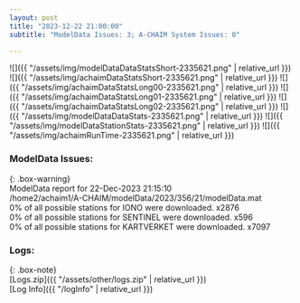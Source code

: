 ```yaml
---
layout: post
title: "2023-12-22 21:00:00"
subtitle: "ModelData Issues: 3; A-CHAIM System Issues: 0"

---
```


![]({{ "/assets/img/modelDataDataStatsShort-2335621.png" | relative_url }})
![]({{ "/assets/img/achaimDataStatsShort-2335621.png" | relative_url }})
![]({{ "/assets/img/achaimDataStatsLong00-2335621.png" | relative_url }})
![]({{ "/assets/img/achaimDataStatsLong01-2335621.png" | relative_url }})
![]({{ "/assets/img/achaimDataStatsLong02-2335621.png" | relative_url }})
![]({{ "/assets/img/modelDataDataStats-2335621.png" | relative_url }})
![]({{ "/assets/img/modelDataStationStats-2335621.png" | relative_url }})
![]({{ "/assets/img/achaimRunTime-2335621.png" | relative_url }})


### ModelData Issues:  
  
{: .box-warning}  
 ModelData report for 22-Dec-2023 21:15:10   
 /home2/achaim1/A-CHAIM/modelData/2023/356/21/modelData.mat   
 0% of all possible stations for IONO were downloaded. x2876   
 0% of all possible stations for SENTINEL were downloaded. x596   
 0% of all possible stations for KARTVERKET were downloaded. x7097   
  


### Logs:  
  
{: .box-note}  
[Logs.zip]({{ "/assets/other/logs.zip" | relative_url }})  
[Log Info]({{ "/logInfo" | relative_url }})  
